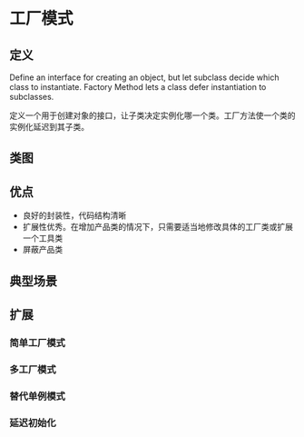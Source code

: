 # 工厂模式
## 定义
Define an interface for creating an object, but let subclass decide which
class to instantiate. Factory Method lets a class defer instantiation to subclasses.

定义一个用于创建对象的接口，让子类决定实例化哪一个类。工厂方法使一个类的实例化延迟到其子类。

## 类图



## 优点
- 良好的封装性，代码结构清晰
- 扩展性优秀。在增加产品类的情况下，只需要适当地修改具体的工厂类或扩展一个工具类
- 屏蔽产品类

## 典型场景



## 扩展

### 简单工厂模式


### 多工厂模式

### 替代单例模式


### 延迟初始化